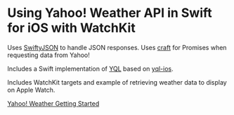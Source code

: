 # Using Yahoo! Weather API in Swift for iOS with WatchKit

Uses [SwiftyJSON](https://github.com/SwiftyJSON/SwiftyJSON) to handle JSON responses. Uses [craft](https://github.com/supertommy/craft) for Promises when requesting data from Yahoo!

Includes a Swift implementation of [YQL](https://github.com/supertommy/yahoo-weather-ios-swift/blob/master/weather/YQL.swift) based on [yql-ios](https://github.com/guilhermechapiewski/yql-ios).

Includes WatchKit targets and example of retrieving weather data to display on Apple Watch.

[Yahoo! Weather Getting Started](https://developer.yahoo.com/weather/#get-started)
